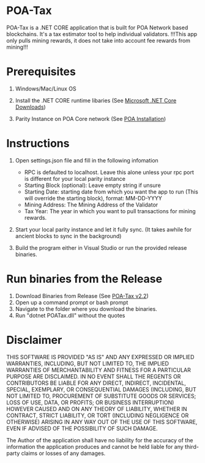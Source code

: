 # POA-Tax

POA-Tax is a .NET CORE application that is built for POA Network based blockchains. It's a tax estimator tool to help individual validators. !!!This app only pulls mining rewards, it does not take into account fee rewards from mining!!!

# Prerequisites

1. Windows/Mac/Linux OS
2. Install the .NET CORE runtime libaries (See [Microsoft .NET Core Downloads](https://www.microsoft.com/net/download))

3. Parity Instance on POA Core network
(See [POA Installation](https://github.com/poanetwork/wiki/wiki/POA-Installation))

# Instructions
1. Open settings.json file and fill in the following infomation
    - RPC is defaulted to localhost. Leave this alone unless your rpc port is different for your local parity instance
    - Starting Block (optional): Leave empty string if unsure
    - Starting Date: starting date from which you want the app to run (This will override the starting block), format: MM-DD-YYYY
    - Mining Address: The Mining Address of the Validator
    - Tax Year: The year in which you want to pull transactions for mining rewards.

2. Start your local parity instance and let it fully sync. (It takes awhile for ancient blocks to sync in the background)
3. Build the program either in Visual Studio or run the provided release binaries.

# Run binaries from the Release
1. Download Binaries from Release (See [POA-Tax v2.2](https://github.com/ajkagy/POA-Tax/releases/tag/v2.2))
2. Open up a command prompt or bash prompt
3. Navigate to the folder where you download the binaries.
4. Run "dotnet POATax.dll" without the quotes

# Disclaimer

THIS SOFTWARE IS PROVIDED "AS IS" AND ANY EXPRESSED OR IMPLIED WARRANTIES, INCLUDING, BUT NOT LIMITED TO, THE IMPLIED WARRANTIES OF MERCHANTABILITY AND FITNESS FOR A PARTICULAR PURPOSE ARE DISCLAIMED. IN NO EVENT SHALL THE REGENTS OR CONTRIBUTORS BE LIABLE FOR ANY DIRECT, INDIRECT, INCIDENTAL, SPECIAL, EXEMPLARY, OR CONSEQUENTIAL DAMAGES (INCLUDING, BUT NOT LIMITED TO, PROCUREMENT OF SUBSTITUTE GOODS OR SERVICES; LOSS OF USE, DATA, OR PROFITS; OR BUSINESS INTERRUPTION)
HOWEVER CAUSED AND ON ANY THEORY OF LIABILITY, WHETHER IN CONTRACT, STRICT LIABILITY, OR TORT (INCLUDING NEGLIGENCE OR OTHERWISE) ARISING IN ANY WAY OUT OF THE USE OF THIS SOFTWARE, EVEN IF ADVISED OF THE POSSIBILITY OF SUCH DAMAGE.

The Author of the application shall have no liability for the accuracy of the information the application produces and cannot be held liable for any third-party claims or losses of any damages. 
